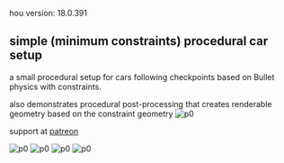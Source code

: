 hou version: 18.0.391

## simple (minimum constraints) procedural car setup

a small procedural setup for cars following checkpoints based on Bullet physics with constraints.

also demonstrates procedural post-processing that creates renderable geometry based on the constraint geometry
![p0](previews/montage.gif)

support at [patreon](https://www.patreon.com/posts/simple-cars-37594267)

![p0](previews/cars_003_p0.gif)
![p0](previews/cars_003_p1.gif)
![p0](previews/cars_003_p2.gif)
![p0](previews/cars_003_p3.gif)

